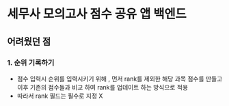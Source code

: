 # 세무사 모의고사 점수 공유 앱 백엔드

## 어려웠던 점
### 1. 순위 기록하기
- 점수 입력시 순위를 입력시키기 위해 , 먼저 rank를 제외한 해당 과목 점수를 만들고 이후 기존의 점수들과 비교 하여 rank를 업데이트 하는 방식으로 적용
- 따라서 rank 필드는 필수로 지정 X
 